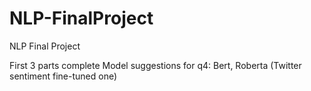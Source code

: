 # NLP-FinalProject
NLP Final Project


First 3 parts complete
Model suggestions for q4: Bert, Roberta (Twitter sentiment fine-tuned one)
